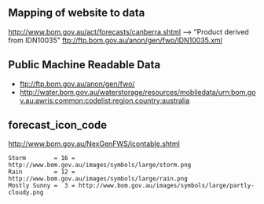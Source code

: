 ## Mapping of website to data
http://www.bom.gov.au/act/forecasts/canberra.shtml --> "Product derived from IDN10035"
ftp://ftp.bom.gov.au/anon/gen/fwo/IDN10035.xml

## Public Machine Readable Data
- ftp://ftp.bom.gov.au/anon/gen/fwo/
- http://water.bom.gov.au/waterstorage/resources/mobiledata/urn:bom.gov.au:awris:common:codelist:region.country:australia

## forecast_icon_code

http://www.bom.gov.au/NexGenFWS/icontable.shtml

~~~
Storm        = 16 = http://www.bom.gov.au/images/symbols/large/storm.png
Rain         = 12 = http://www.bom.gov.au/images/symbols/large/rain.png
Mostly Sunny =  3 = http://www.bom.gov.au/images/symbols/large/partly-cloudy.png
~~~
